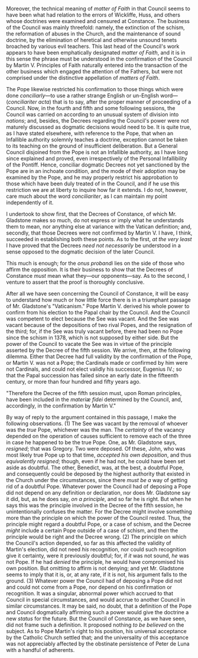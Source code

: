 Moreover, the technical meaning of *matter of Faith* in that Council seems to have been what had relation to the errors of Wickliffe, Huss, and others whose doctrines were examined and censured at Constance. The business of the Council was mainly threefold: namely, the extinction of the schism, the reformation of abuses in the Church, and the maintenance of sound doctrine, by the elimination of heretical and otherwise unsound tenets broached by various evil teachers. This last head of the Council's work appears to have been emphatically designated *matter of Faith*, and it is in this sense the phrase must be understood in the confirmation of the Council by Martin V. Principles of Faith naturally entered into the transaction of the other business which engaged the attention of the Fathers, but were not comprised under the distinctive appellation of *matters of Faith*.

The Pope likewise restricted his confirmation to those things which were done *conciliarly*—to use a rather strange English or un-English word—(*conciliariter acta*) that is to say, after the proper manner of proceeding of a Council. Now, in the fourth and fifth and some following sessions, the Council was carried on according to an unusual system of division into *nations*; and, besides, the Decrees regarding the Council's power were not maturely discussed as dogmatic decisions would need to be. It is quite true, as I have stated elsewhere, with reference to the Pope, that when an Infallible authority solemnly teaches a doctrine, exception cannot be taken to its teaching on the ground of insufficient deliberation. But a General Council disjoined from the Pope is not an Infallible authority, as I have long since explained and proved, even irrespectively of the Personal Infallibility of the Pontiff. Hence, conciliar dogmatic Decrees not yet sanctioned by the Pope are in an inchoate condition, and the mode of their adoption may be examined by the Pope, and he may properly restrict his approbation to those which have been duly treated of in the Council, and if he use this restriction we are at liberty to inquire how far it extends. I do not, however, care much about the word *conciliariter*, as I can maintain my point independently of it.

I undertook to show first, that the Decrees of Constance, of which Mr. Gladstone makes so much, do not express or imply what he understands them to mean, nor anything else at variance with the Vatican definition; and, secondly, that those Decrees were not confirmed by Martin V. I have, I think, succeeded in establishing both these points. As to the first, *at the very least* I have proved that the Decrees *need not necessarily* be understood in a sense opposed to the dogmatic decision of the later Council.

This much is enough; for the *onus probandi* lies on the side of those who affirm the opposition. It is their business to show that the Decrees of Constance *must* mean what they—our opponents—say. As to the second, I venture to assert that the proof is thoroughly conclusive.

After all we have seen concerning the Council of Constance, it will be easy to understand how much or how little force there is in a triumphant passage of Mr. Gladstone's "Vaticanism." Pope Martin V. derived his whole power to confirm from his election to the Papal chair by the Council. And the Council was competent to elect because the See was vacant. And the See was vacant because of the depositions of two rival Popes, and the resignation of the third; for, if the See was truly vacant before, there had been no Pope since the schism in 1378, which is not supposed by either side. But the power of the Council to vacate the See was in virtue of the principle asserted by the Decree of the fifth session. We arrive, then, at the following dilemma. Either that Decree had full validity by the confirmation of the Pope, or Martin V. was not a Pope; the Cardinals made or confirmed by him were not Cardinals, and could not elect validly his successor, Eugenius IV.; so that the Papal succession has failed since an early date in the fifteenth century, or more than four hundred and fifty years ago.

"Therefore the Decree of the fifth session must, upon Roman principles, have been included in the *materiæ fidei* determined by the Council, and, accordingly, in the confirmation by Martin V."

By way of reply to the argument contained in this passage, I make the following observations. (1) The See was vacant by the removal of whoever was the *true* Pope, whichever was the man. The *certainty* of the vacancy depended on the operation of causes sufficient to remove each of the three in case he happened to be the true Pope. One, as Mr. Gladstone says, *resigned*; that was Gregory. Two were deposed. Of these, John, who was most likely true Pope up to that time, *accepted his own deposition*, and thus *equivalently resigned*; though, even if he had not, he could have been set aside as doubtful. The other, Benedict, was, at the best, a doubtful Pope, and consequently could be deposed by the highest authority that existed in the Church under the circumstances, since there *must be a* way of getting rid of a doubtful Pope. Whatever power the Council had of deposing a Pope did not depend on any definition or declaration, nor does Mr. Gladstone say it did, but, as he does say, *on a principle*, and so far he is right. But when he says this was the principle involved in the Decree of the fifth session, he unintentionally confuses the matter. For the Decree might involve something more than the principle on which the power of the Council rested. Thus, the principle might regard a doubtful Pope, or a case of schism, and the Decree *might* include a certain Pope outside of a case of schism, and then the principle would be right and the Decree wrong. (2) The principle on which the Council's action depended, so far as this affected the validity of Martin's election, did not need *his* recognition, nor could such recognition give it certainty, were it previously doubtful; for, if *it* was not sound, *he* was not Pope. If he had *denied* the principle, he would have compromised his own position. But omitting to affirm is not denying; and yet Mr. Gladstone seems to imply that it is, or, at any rate, if it is not, his argument falls to the ground. (3) Whatever power the Council had of deposing a Pope did not and could not come from a Pope, nor depend on his confirmation or recognition. It was a singular, abnormal power which accrued to that Council in special circumstances, and would accrue to another Council in similar circumstances. It may be said, no doubt, that a definition of the Pope and Council dogmatically affirming such a power would give the doctrine a new *status* for the future. But the Council of Constance, as we have seen, did not frame such a definition. It proposed nothing *to be believed* on the subject. As to Pope Martin's right to his position, his universal acceptance by the Catholic Church settled that; and the universality of this acceptance was not appreciably affected by the obstinate persistence of Peter de Luna with a handful of adherents.